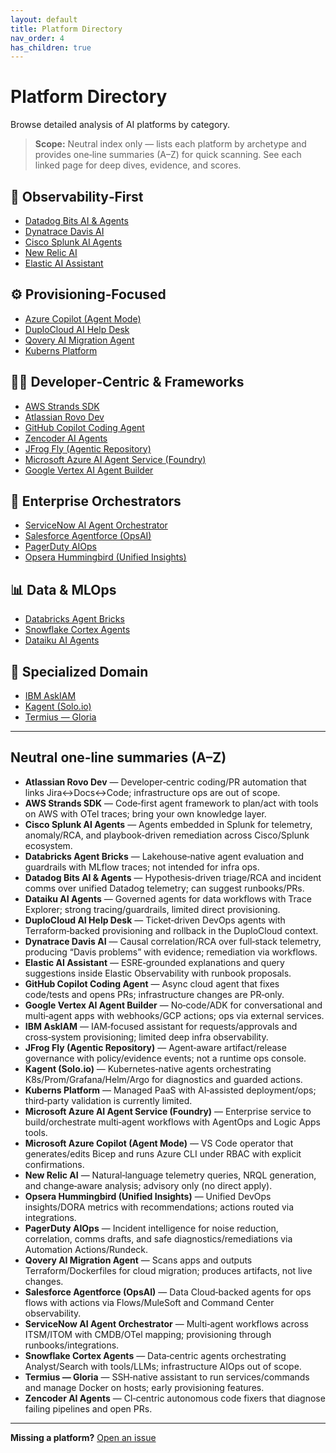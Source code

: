 ```yaml
---
layout: default
title: Platform Directory
nav_order: 4
has_children: true
---
```


# Platform Directory

Browse detailed analysis of AI platforms by category.

> **Scope:** Neutral index only — lists each platform by archetype and provides one‑line summaries (A–Z) for quick scanning. See each linked page for deep dives, evidence, and scores.

## 🔭 Observability‑First
- [Datadog Bits AI & Agents](datadog-bits-ai.md)
- [Dynatrace Davis AI](dynatrace-davis-ai.md)
- [Cisco Splunk AI Agents](cisco-splunk-ai-agents.md)
- [New Relic AI](new-relic-ai.md)
- [Elastic AI Assistant](elastic-ai-assistant.md)

## ⚙️ Provisioning‑Focused
- [Azure Copilot (Agent Mode)](azure-copilot-agent-mode.md)
- [DuploCloud AI Help Desk](duplocloud-ai-help-desk.md)
- [Qovery AI Migration Agent](qovery-migration-agent.md)
- [Kuberns Platform](kuberns-platform.md)

## 👨‍💻 Developer‑Centric & Frameworks
- [AWS Strands SDK](aws-strands-sdk.md)
- [Atlassian Rovo Dev](atlassian-rovo-dev.md)
- [GitHub Copilot Coding Agent](github-copilot-coding-agent.md)
- [Zencoder AI Agents](zencoder-ai-agents.md)
- [JFrog Fly (Agentic Repository)](jfrog-fly-agentic-repo.md)
- [Microsoft Azure AI Agent Service (Foundry)](azure-ai-agent-service-foundry.md)
- [Google Vertex AI Agent Builder](google-vertex-agent-builder.md)

## 🏢 Enterprise Orchestrators
- [ServiceNow AI Agent Orchestrator](servicenow-ai-agent-orchestrator.md)
- [Salesforce Agentforce (OpsAI)](salesforce-agentforce-opsai.md)
- [PagerDuty AIOps](pagerduty-aiops.md)
- [Opsera Hummingbird (Unified Insights)](opsera-hummingbird.md)

## 📊 Data & MLOps
- [Databricks Agent Bricks](databricks-agent-bricks.md)
- [Snowflake Cortex Agents](snowflake-cortex-agents.md)
- [Dataiku AI Agents](dataiku-ai-agents.md)

## 🎯 Specialized Domain
- [IBM AskIAM](ibm-askiam.md)
- [Kagent (Solo.io)](soloio-kagent.md)
- [Termius — Gloria](termius-gloria.md)

---

## Neutral one‑line summaries (A–Z)

- **Atlassian Rovo Dev** — Developer‑centric coding/PR automation that links Jira↔Docs↔Code; infrastructure ops are out of scope.
- **AWS Strands SDK** — Code‑first agent framework to plan/act with tools on AWS with OTel traces; bring your own knowledge layer.
- **Cisco Splunk AI Agents** — Agents embedded in Splunk for telemetry, anomaly/RCA, and playbook‑driven remediation across Cisco/Splunk ecosystem.
- **Databricks Agent Bricks** — Lakehouse‑native agent evaluation and guardrails with MLflow traces; not intended for infra ops.
- **Datadog Bits AI & Agents** — Hypothesis‑driven triage/RCA and incident comms over unified Datadog telemetry; can suggest runbooks/PRs.
- **Dataiku AI Agents** — Governed agents for data workflows with Trace Explorer; strong tracing/guardrails, limited direct provisioning.
- **DuploCloud AI Help Desk** — Ticket‑driven DevOps agents with Terraform‑backed provisioning and rollback in the DuploCloud context.
- **Dynatrace Davis AI** — Causal correlation/RCA over full‑stack telemetry, producing “Davis problems” with evidence; remediation via workflows.
- **Elastic AI Assistant** — ESRE‑grounded explanations and query suggestions inside Elastic Observability with runbook proposals.
- **GitHub Copilot Coding Agent** — Async cloud agent that fixes code/tests and opens PRs; infrastructure changes are PR‑only.
- **Google Vertex AI Agent Builder** — No‑code/ADK for conversational and multi‑agent apps with webhooks/GCP actions; ops via external services.
- **IBM AskIAM** — IAM‑focused assistant for requests/approvals and cross‑system provisioning; limited deep infra observability.
- **JFrog Fly (Agentic Repository)** — Agent‑aware artifact/release governance with policy/evidence events; not a runtime ops console.
- **Kagent (Solo.io)** — Kubernetes‑native agents orchestrating K8s/Prom/Grafana/Helm/Argo for diagnostics and guarded actions.
- **Kuberns Platform** — Managed PaaS with AI‑assisted deployment/ops; third‑party validation is currently limited.
- **Microsoft Azure AI Agent Service (Foundry)** — Enterprise service to build/orchestrate multi‑agent workflows with AgentOps and Logic Apps tools.
- **Microsoft Azure Copilot (Agent Mode)** — VS Code operator that generates/edits Bicep and runs Azure CLI under RBAC with explicit confirmations.
- **New Relic AI** — Natural‑language telemetry queries, NRQL generation, and change‑aware analysis; advisory only (no direct apply).
- **Opsera Hummingbird (Unified Insights)** — Unified DevOps insights/DORA metrics with recommendations; actions routed via integrations.
- **PagerDuty AIOps** — Incident intelligence for noise reduction, correlation, comms drafts, and safe diagnostics/remediations via Automation Actions/Rundeck.
- **Qovery AI Migration Agent** — Scans apps and outputs Terraform/Dockerfiles for cloud migration; produces artifacts, not live changes.
- **Salesforce Agentforce (OpsAI)** — Data Cloud‑backed agents for ops flows with actions via Flows/MuleSoft and Command Center observability.
- **ServiceNow AI Agent Orchestrator** — Multi‑agent workflows across ITSM/ITOM with CMDB/OTel mapping; provisioning through runbooks/integrations.
- **Snowflake Cortex Agents** — Data‑centric agents orchestrating Analyst/Search with tools/LLMs; infrastructure AIOps out of scope.
- **Termius — Gloria** — SSH‑native assistant to run services/commands and manage Docker on hosts; early provisioning features.
- **Zencoder AI Agents** — CI‑centric autonomous code fixers that diagnose failing pipelines and open PRs.

---

**Missing a platform?** [Open an issue](https://github.com/YOUR_USERNAME/devops-sre-ai-atlas-2025/issues/new?template=new-platform.md)
